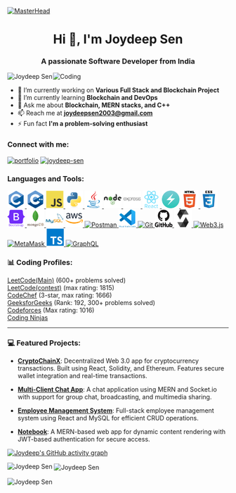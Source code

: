 [![MasterHead](https://firebasestorage.googleapis.com/v0/b/flexi-coding.appspot.com/o/dempgi7-520f8d5f-63d4-4453-8822-dbc149ae27f8.gif?alt=media&token=91c0c7b2-93c3-4029-b011-1a8703c5730d)](https://github.com/VoldsenJoy-git)
<h1 align="center">Hi 👋, I'm Joydeep Sen</h1>
<h3 align="center">A passionate Software Developer from India</h3>
<img align="right" alt="Coding" width="400" src="https://cdn.dribbble.com/users/1162077/screenshots/3848914/programmer.gif">

<p align="left"> <img src="https://komarev.com/ghpvc/?username=VoldsenJoy-git&label=Profile%20views&color=0e75b6&style=flat" alt="Joydeep Sen" /> </p>

- 🔭 I’m currently working on **Various Full Stack and Blockchain Project**  
- 🌱 I’m currently learning **Blockchain and DevOps**
- 💬 Ask me about **Blockchain, MERN stacks, and C++**
- 📫 Reach me at **joydeepsen2003@gmail.com**
- ⚡ Fun fact **I'm a problem-solving enthusiast**

<h3 align="left">Connect with me:</h3>
<p align="left">
  <a href="https://portfolio-joydeep-sen.vercel.app/" target="blank"><img align="center" src="https://img.icons8.com/fluent/48/000000/domain.png" alt="portfolio" height="30" width="40" /></a>
<a href="https://www.linkedin.com/in/joydeep-sen-455357222/" target="blank"><img align="center" src="https://raw.githubusercontent.com/rahuldkjain/github-profile-readme-generator/master/src/images/icons/Social/linked-in-alt.svg" alt="joydeep-sen" height="30" width="40" /></a>
  
</p>

<h3 align="left">Languages and Tools:</h3>
<p align="left">
  <!-- Programming Languages -->
  <a href="https://www.cprogramming.com/" target="_blank" rel="noreferrer">
    <img src="https://raw.githubusercontent.com/devicons/devicon/master/icons/c/c-original.svg" alt="C" width="40" height="40"/>
  </a>
  <a href="https://www.cplusplus.com/" target="_blank" rel="noreferrer">
    <img src="https://raw.githubusercontent.com/devicons/devicon/master/icons/cplusplus/cplusplus-original.svg" alt="C++" width="40" height="40"/>
  </a>
  <a href="https://www.javascript.com/" target="_blank" rel="noreferrer">
    <img src="https://raw.githubusercontent.com/devicons/devicon/master/icons/javascript/javascript-original.svg" alt="JavaScript" width="40" height="40"/>
  </a>
  <a href="https://www.python.org/" target="_blank" rel="noreferrer">
    <img src="https://raw.githubusercontent.com/devicons/devicon/master/icons/python/python-original.svg" alt="Python" width="40" height="40"/>
  </a>
  <a href="https://www.java.com/" target="_blank" rel="noreferrer">
    <img src="https://raw.githubusercontent.com/devicons/devicon/master/icons/java/java-original.svg" alt="Java" width="40" height="40"/>
  </a>

  <!-- Backend Technologies -->
  <a href="https://nodejs.org/" target="_blank" rel="noreferrer">
    <img src="https://raw.githubusercontent.com/devicons/devicon/master/icons/nodejs/nodejs-original-wordmark.svg" alt="Node.js" width="40" height="40"/>
  </a>
  <a href="https://expressjs.com/" target="_blank" rel="noreferrer">
    <img src="https://raw.githubusercontent.com/devicons/devicon/master/icons/express/express-original-wordmark.svg" alt="Express.js" width="40" height="40"/>
  </a>

  <!-- Frontend Technologies -->
  <a href="https://reactjs.org/" target="_blank" rel="noreferrer">
    <img src="https://raw.githubusercontent.com/devicons/devicon/master/icons/react/react-original-wordmark.svg" alt="React" width="40" height="40"/>
  </a>
  <a href="https://chakra-ui.com/" target="_blank" rel="noreferrer">
    <img src="https://raw.githubusercontent.com/devicons/devicon/master/icons/chakraui/chakraui-original.svg" alt="Chakra UI" width="40" height="40"/>
  </a>
  <a href="https://www.w3.org/html/" target="_blank" rel="noreferrer">
    <img src="https://raw.githubusercontent.com/devicons/devicon/master/icons/html5/html5-original-wordmark.svg" alt="HTML5" width="40" height="40"/>
  </a>
  <a href="https://developer.mozilla.org/en-US/docs/Web/CSS" target="_blank" rel="noreferrer">
    <img src="https://raw.githubusercontent.com/devicons/devicon/master/icons/css3/css3-original-wordmark.svg" alt="CSS3" width="40" height="40"/>
  </a>
  <a href="https://getbootstrap.com/" target="_blank" rel="noreferrer">
    <img src="https://raw.githubusercontent.com/devicons/devicon/master/icons/bootstrap/bootstrap-plain-wordmark.svg" alt="Bootstrap" width="40" height="40"/>
  </a>

  <!-- Databases & Cloud Services -->
  <a href="https://www.mongodb.com/" target="_blank" rel="noreferrer">
    <img src="https://raw.githubusercontent.com/devicons/devicon/master/icons/mongodb/mongodb-original-wordmark.svg" alt="MongoDB" width="40" height="40"/>
  </a>
  <a href="https://www.mysql.com/" target="_blank" rel="noreferrer">
    <img src="https://raw.githubusercontent.com/devicons/devicon/master/icons/mysql/mysql-original-wordmark.svg" alt="SQL" width="40" height="40"/>
  </a>
  <a href="https://aws.amazon.com/" target="_blank" rel="noreferrer">
    <img src="https://raw.githubusercontent.com/devicons/devicon/master/icons/amazonwebservices/amazonwebservices-original-wordmark.svg" alt="AWS" width="40" height="40"/>
  </a>

  <!-- Development Tools -->
  <a href="https://www.postman.com/" target="_blank" rel="noreferrer">
    <img src="https://www.vectorlogo.zone/logos/getpostman/getpostman-icon.svg" alt="Postman" width="40" height="40"/>
  </a>
  <a href="https://code.visualstudio.com/" target="_blank" rel="noreferrer">
    <img src="https://raw.githubusercontent.com/devicons/devicon/master/icons/vscode/vscode-original-wordmark.svg" alt="VS Code" width="40" height="40"/>
  </a>
  <a href="https://git-scm.com/" target="_blank" rel="noreferrer">
    <img src="https://www.vectorlogo.zone/logos/git-scm/git-scm-icon.svg" alt="Git" width="40" height="40"/>
  </a>
  <a href="https://github.com/" target="_blank" rel="noreferrer">
    <img src="https://raw.githubusercontent.com/devicons/devicon/master/icons/github/github-original-wordmark.svg" alt="GitHub" width="40" height="40"/>
  </a>

  <!-- Blockchain Technologies -->
  <a href="https://ethereum.org/en/developers/docs/smart-contracts/" target="_blank" rel="noreferrer">
    <img src="https://raw.githubusercontent.com/devicons/devicon/master/icons/solidity/solidity-original.svg" alt="Solidity" width="40" height="40"/>
  </a>
  <a href="https://web3js.readthedocs.io/" target="_blank" rel="noreferrer">
    <img src="https://upload.wikimedia.org/wikipedia/commons/9/98/Solidity_logo.svg" alt="Web3.js" width="40" height="40"/>
  </a>
  <a href="https://metamask.io/" target="_blank" rel="noreferrer">
    <img src="https://seeklogo.com/images/M/metamask-logo-09EDE53DBD-seeklogo.com.png" alt="MetaMask" width="40" height="40"/>
  </a>

  <!-- Additional Technologies -->
  <a href="https://www.typescriptlang.org/" target="_blank" rel="noreferrer">
    <img src="https://raw.githubusercontent.com/devicons/devicon/master/icons/typescript/typescript-original.svg" alt="TypeScript" width="40" height="40"/>
  </a>
  <a href="https://graphql.org/" target="_blank" rel="noreferrer">
    <img src="https://www.vectorlogo.zone/logos/graphql/graphql-icon.svg" alt="GraphQL" width="40" height="40"/>
  </a>
</p>

<h3 align="left">📊 Coding Profiles:</h3>
<p>
  <a href="https://leetcode.com/u/__two-pointers__/" target="_blank">LeetCode(Main)</a> (600+ problems solved)  
  <br>
  <a href="https://leetcode.com/u/2_pointers/" target="_blank">LeetCode(contest)</a> (max rating: 1815)  
  <br>
  <a href="https://www.codechef.com/users/js_cse_2025" target="_blank">CodeChef</a> (3-star, max rating: 1666)  
  <br>
  <a href="https://auth.geeksforgeeks.org/user/joydeep_2003" target="_blank">GeeksforGeeks</a> (Rank: 192, 300+ problems solved)  
  <br>
  <a href="https://codeforces.com/profile/__two-pointers__" target="_blank">Codeforces</a> (Max rating: 1016)  
  <br>
  <a href="https://www.codingninjas.com/studio/profile/8acdb09f-bc45-4310-ab5f-ba266ac75dae" target="_blank">Coding Ninjas</a>
</p>

---

<h3 align="left">💻 Featured Projects:</h3>

- **[CryptoChainX](https://github.com/VoldsenJoy-git/CryptoChainX)**: Decentralized Web 3.0 app for cryptocurrency transactions. Built using React, Solidity, and Ethereum. Features secure wallet integration and real-time transactions.
  
- **[Multi-Client Chat App](https://github.com/VoldsenJoy-git/Multi-Client-Chat-App-final)**: A chat application using MERN and Socket.io with support for group chat, broadcasting, and multimedia sharing.
  
- **[Employee Management System](https://github.com/VoldsenJoy-git/Employee-Management-System)**: Full-stack employee management system using React and MySQL for efficient CRUD operations.
  
- **[Notebook](https://github.com/VoldsenJoy-git/iNoteBook-main)**: A MERN-based web app for dynamic content rendering with JWT-based authentication for secure access.


[![Joydeep's GitHub activity graph](https://activity-graph.herokuapp.com/graph?username=VoldsenJoy-git&&theme=xcode)](https://github.com/VoldsenJoy-git)

<p><img align="left" src="https://github-readme-stats.vercel.app/api/top-langs?username=VoldsenJoy-git&show_icons=true&locale=en&layout=compact&theme=tokyonight" alt="Joydeep Sen" /></p>

<p>&nbsp;<img align="center" src="https://github-readme-stats.vercel.app/api?username=VoldsenJoy-git&show_icons=true&locale=en&theme=tokyonight" alt="Joydeep Sen" /></p>

<p><img align="center" src="https://github-readme-streak-stats.herokuapp.com/?user=VoldsenJoy-git&&theme=tokyonight" alt="Joydeep Sen" /></p>
